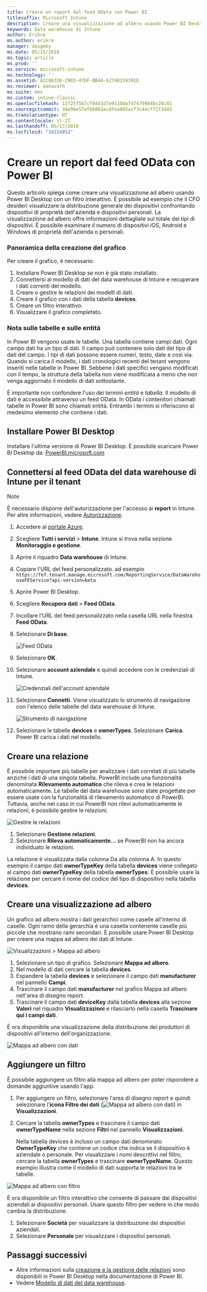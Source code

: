 ```yaml
---
title: Creare un report dal feed OData con Power BI
titlesuffix: Microsoft Intune
description: Creare una visualizzazione ad albero usando Power BI Desktop con un filtro interattivo dall'API data warehouse di Intune.
keywords: Data warehouse di Intune
author: Erikre
ms.author: erikre
manager: dougeby
ms.date: 05/15/2018
ms.topic: article
ms.prod: ''
ms.service: microsoft-intune
ms.technology: ''
ms.assetid: A2C8A336-29D3-47DF-BB4A-62748339391D
ms.reviewer: aanavath
ms.suite: ems
ms.custom: intune-classic
ms.openlocfilehash: 12725f567cf84d1d7e9110da747470984bc28c01
ms.sourcegitcommit: 34e96e57af6b861ecdfea085acf3c44cff1f3d43
ms.translationtype: HT
ms.contentlocale: it-IT
ms.lasthandoff: 05/17/2018
ms.locfileid: "34224852"
---
```

# <a name="create-a-report-from-the-odata-feed-with-power-bi"></a>Creare un report dal feed OData con Power BI

Questo articolo spiega come creare una visualizzazione ad albero usando Power BI Desktop con un filtro interattivo. È possibile ad esempio che il CFO desideri visualizzare la distribuzione generale dei dispositivi confrontando dispositivi di proprietà dell'azienda e dispositivi personali. La visualizzazione ad albero offre informazioni dettagliate sul totale dei tipi di dispositivi. È possibile esaminare il numero di dispositivi iOS, Android e Windows di proprietà dell'azienda o personali.

### <a name="overview-of-creating-the-chart"></a>Panoramica della creazione del grafico

Per creare il grafico, è necessario:
1. Installare Power BI Desktop se non è già stato installato.
2. Connettersi al modello di dati del data warehouse di Intune e recuperare i dati correnti del modello.
3. Creare o gestire le relazioni dei modelli di dati.
4. Creare il grafico con i dati della tabella **devices**.
5. Creare un filtro interattivo.
6. Visualizzare il grafico completato.

### <a name="a-note-about-tables-and-entities"></a>Nota sulle tabelle e sulle entità

In Power BI vengono usate le tabelle. Una tabella contiene campi dati. Ogni campo dati ha un tipo di dati. Il campo può contenere solo dati del tipo di dati del campo. I tipi di dati possono essere numeri, testo, date e così via. Quando si carica il modello, i dati cronologici recenti del tenant vengono inseriti nelle tabelle in Power BI. Sebbene i dati specifici vengano modificati con il tempo, la struttura della tabella non viene modificata a meno che non venga aggiornato il modello di dati sottostante.

È importante non confondere l'uso dei termini _entità_ e _tabella_. Il modello di dati è accessibile attraverso un feed OData. In OData i contenitori chiamati tabelle in Power BI sono chiamati entità. Entrambi i termini si riferiscono al medesimo elemento che contiene i dati.

## <a name="install-power-bi-desktop"></a>Installare Power BI Desktop

Installare l'ultima versione di Power BI Desktop. È possibile scaricare Power BI Desktop da: [PowerBI.microsoft.com](https://powerbi.microsoft.com/desktop)

## <a name="connect-to-the-odata-feed-for-the-intune-data-warehouse-for-your-tenant"></a>Connettersi al feed OData del data warehouse di Intune per il tenant

> [!Note]  
> È necessario disporre dell'autorizzazione per l'accesso ai **report** in Intune. Per altre informazioni, vedere [Autorizzazione](reports-api-url.md).

1. Accedere al [portale Azure](https://portal.azure.com).
2. Scegliere **Tutti i servizi** > **Intune**. Intune si trova nella sezione **Monitoraggio e gestione**.
3. Aprire il riquadro **Data warehouse** di Intune.
4. Copiare l'URL del feed personalizzato. ad esempio `https://fef.tenant.manage.microsoft.com/ReportingService/DataWarehouseFEService?api-version=beta`
5. Aprire Power BI Desktop.
6. Scegliere **Recupera dati** > **Feed OData**.
7. Incollare l'URL del feed personalizzato nella casella URL nella finestra **Feed OData**.
8. Selezionare **Di base**.

    ![Feed OData](media/reports-create-01-odatafeed.png)

9. Selezionare **OK**.
10. Selezionare **account aziendale** e quindi accedere con le credenziali di Intune.

    ![Credenziali dell'account aziendale](media/reports-create-02-org-account.png)

11. Selezionare **Connetti**. Viene visualizzato lo strumento di navigazione con l'elenco delle tabelle del data warehouse di Intune.

    ![Strumento di navigazione](media/reports-create-02-loadentities.png)

12. Selezionare le tabelle **devices** e **ownerTypes**.  Selezionare **Carica**. Power BI carica i dati nel modello.

## <a name="create-a-relationship"></a>Creare una relazione

È possibile importare più tabelle per analizzare i dati correlati di più tabelle anziché i dati di una singola tabella.  PowerBI include una funzionalità denominata **Rilevamento automatico** che rileva e crea le relazioni automaticamente. Le tabelle del data warehouse sono state progettate per essere usate con la funzionalità di rilevamento automatico di PowerBI. Tuttavia, anche nel caso in cui PowerBI non rilevi automaticamente le relazioni, è possibile gestire le relazioni.

![Gestire le relazioni](media/reports-create-03-managerelationships.png)

1. Selezionare **Gestione relazioni**.
2. Selezionare **Rileva automaticamente...** se PowerBI non ha ancora individuato le relazioni.

La relazione è visualizzata dalla colonna Da alla colonna A. In questo esempio il campo dati **ownerTypeKey** della tabella **devices** viene collegato al campo dati **ownerTypeKey** della tabella **ownerTypes**. È possibile usare la relazione per cercare il nome del codice del tipo di dispositivo nella tabella **devices**.

## <a name="create-a-treemap-visualization"></a>Creare una visualizzazione ad albero

Un grafico ad albero mostra i dati gerarchici come caselle all'interno di caselle. Ogni ramo della gerarchia è una casella contenente caselle più piccole che mostrano rami secondari. È possibile usare Power BI Desktop per creare una mappa ad albero dei dati di Intune.

![Visualizzazioni > Mappa ad albero](media/reports-create-03-treemap.png)

1. Selezionare un tipo di grafico. Selezionare **Mappa ad albero**.
2. Nel modello di dati cercare la tabella **devices**.
3. Espandere la tabella **devices** e selezionare il campo dati **manufacturer** nel pannello **Campi**.
4. Trascinare il campo dati **manufacturer** nel grafico Mappa ad albero nell'area di disegno report.
5. Trascinare il campo dati **deviceKey** dalla tabella **devices** alla sezione **Valori** nel riquadro **Visualizzazioni** e rilasciarlo nella casella **Trascinare qui i campi dati**.  

È ora disponibile una visualizzazione della distribuzione dei produttori di dispositivi all'interno dell'organizzazione.

![Mappa ad albero con dati](media/reports-create-06-treemapwdata.png)

## <a name="add-a-filter"></a>Aggiungere un filtro

È possibile aggiungere un filtro alla mappa ad albero per poter rispondere a domande aggiuntive usando l'app.


1. Per aggiungere un filtro, selezionare l'area di disegno report e quindi selezionare l'**icona Filtro dei dati** (![Mappa ad albero con dati](media/reports-create-slicer.png)) in **Visualizzazioni**.
2. Cercare la tabella **ownerTypes** e trascinare il campo dati **ownerTypeName** nella sezione **Filtri** nel pannello **Visualizzazioni**.  

   Nella tabella devices è incluso un campo dati denominato **OwnerTypeKey** che contiene un codice che indica se il dispositivo è aziendale o personale. Per visualizzare i nomi descrittivi nel filtro, cercare la tabella **ownerTypes** e trascinare **ownerTypeName**. Questo esempio illustra come il modello di dati supporta le relazioni tra le tabelle.

![Mappa ad albero con filtro](media/reports-create-08_ownertype.png)

È ora disponibile un filtro interattivo che consente di passare dai dispositivi aziendali ai dispositivi personali. Usare questo filtro per vedere in che modo cambia la distribuzione.

1. Selezionare **Società** per visualizzare la distribuzione dei dispositivi aziendali.
2. Selezionare **Personale** per visualizzare i dispositivi personali.

## <a name="next-steps"></a>Passaggi successivi

 - Altre informazioni sulla [creazione e la gestione delle relazioni](https://powerbi.microsoft.com/documentation/powerbi-desktop-create-and-manage-relationships/) sono disponibili in Power BI Desktop nella documentazione di Power BI.
 - Vedere [Modello di dati del data warehouse](https://docs.microsoft.com/intune/reports-ref-data-model).
